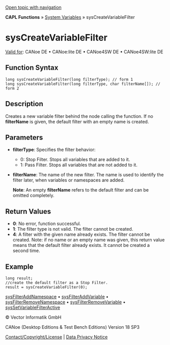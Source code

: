[Open topic with navigation](../../../../../CANoeDEFamily.htm#Topics/CAPLFunctions/SystemVariables/Functions/CAPLfunctionSysCreateVariableFilter.md)

**CAPL Functions** » [System Variables](../CAPLfunctionsSystemVariablesOverview.md) » sysCreateVariableFilter

# sysCreateVariableFilter

[Valid for](../../../Shared/FeatureAvailability.md): CANoe DE • CANoe:lite DE • CANoe4SW DE • CANoe4SW:lite DE

## Function Syntax

```plaintext
long sysCreateVariableFilter(long filterType); // form 1
long sysCreateVariableFilter(long filterType, char filterName[]); // form 2
```

## Description

Creates a new variable filter behind the node calling the function. If no **filterName** is given, the default filter with an empty name is created.

## Parameters

- **filterType**: Specifies the filter behavior:
  - 0: Stop Filter. Stops all variables that are added to it.
  - 1: Pass Filter. Stops all variables that are not added to it.

- **filterName**: The name of the new filter. The name is used to identify the filter later, when variables or namespaces are added.

  **Note**: An empty **filterName** refers to the default filter and can be omitted completely.

## Return Values

- **0**: No error, function successful.
- **1**: The filter type is not valid. The filter cannot be created.
- **4**: A filter with the given name already exists. The filter cannot be created. Note: if no name or an empty name was given, this return value means that the default filter already exists. It cannot be created a second time.

## Example

```plaintext
long result;
//create the default filter as a Stop Filter.
result = sysCreateVariableFilter(0);
```

[sysFilterAddNamespace](CAPLfunctionSysFilterAddNamespace.md) • [sysFilterAddVariable](CAPLfunctionSysFilterAddVariable.md) • [sysFilterRemoveNamespace](CAPLfunctionSysFilterRemoveNamespace.md) • [sysFilterRemoveVariable](CAPLfunctionSysFilterRemoveVariable.md) • [sysSetVariableFilterActive](CAPLfunctionSysSetVariableFilterActive.md)

© Vector Informatik GmbH

CANoe (Desktop Editions & Test Bench Editions) Version 18 SP3

[Contact/Copyright/License](../../../Shared/ContactCopyrightLicense.md) | [Data Privacy Notice](https://www.vector.com/int/en/company/get-info/privacy-policy/)